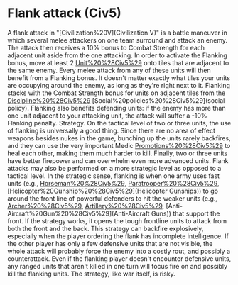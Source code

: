 # Flank attack (Civ5)

A flank attack in "[Civilization%20V](Civilization V)" is a battle maneuver in which several melee attackers on one team surround and attack an enemy. The attack then receives a 10% bonus to Combat Strength for each adjacent unit aside from the one attacking.
In order to activate the Flanking bonus, move at least 2 [Unit%20%28Civ5%29](units) onto tiles that are adjacent to the same enemy. Every melee attack from any of these units will then benefit from a Flanking bonus. It doesn't matter exactly what tiles your units are occupying around the enemy, as long as they're right next to it. Flanking stacks with the Combat Strength bonus for units on adjacent tiles from the [Discipline%20%28Civ5%29](Discipline) [Social%20policies%20%28Civ5%29](social policy).
Flanking also benefits defending units: if the enemy has more than one unit adjacent to your attacking unit, the attack will suffer a -10% Flanking penalty.
Strategy.
On the tactical level of two or three units, the use of flanking is universally a good thing. Since there are no area of effect weapons besides nukes in the game, bunching up the units rarely backfires, and they can use the very important Medic [Promotions%20%28Civ5%29](promotion) to heal each other, making them much harder to kill. Finally, two or three units have better firepower and can overwhelm even more advanced units.
Flank attacks may also be performed on a more strategic level as opposed to a tactical level. In the strategic sense, flanking is when one army uses fast units (e.g., [Horseman%20%28Civ5%29](Horsemen), [Paratrooper%20%28Civ5%29](Paratroopers), [Helicopter%20Gunship%20%28Civ5%29](Helicopter Gunships)) to go around the front line of powerful defenders to hit the weaker units (e.g., [Archer%20%28Civ5%29](Archers), [Artillery%20%28Civ5%29](Artillery), [Anti-Aircraft%20Gun%20%28Civ5%29](Anti-Aircraft Guns)) that support the front. If the strategy works, it opens the tough frontline units to attack from both the front and the back.
This strategy can backfire explosively, especially when the player ordering the flank has incomplete intelligence. If the other player has only a few defensive units that are not visible, the whole attack will probably force the enemy into a costly rout, and possibly a counterattack. Even if the flanking player doesn't encounter defensive units, any ranged units that aren't killed in one turn will focus fire on and possibly kill the flanking units. The strategy, like war itself, is risky.